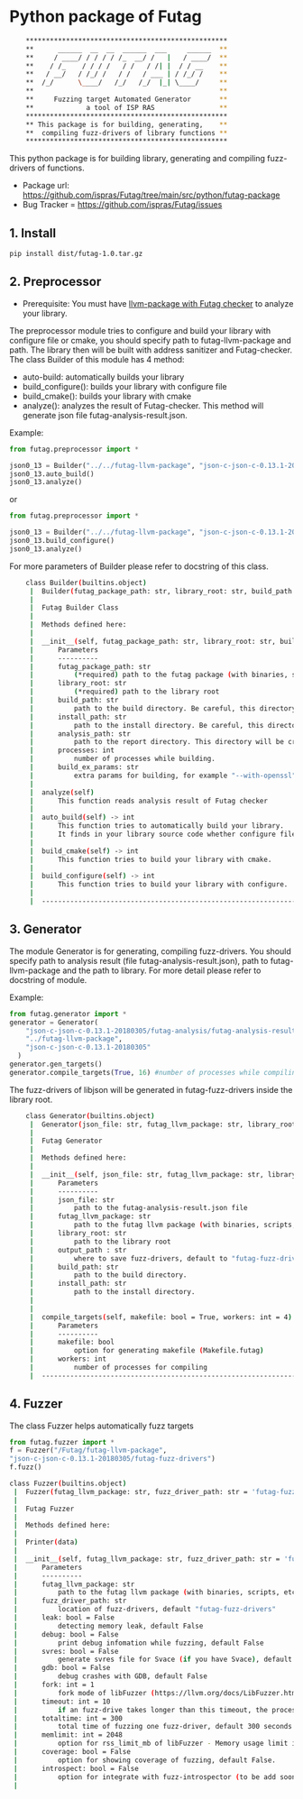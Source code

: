 # Python package of Futag
```bash
    **************************************************
    **      ______  __  __  ______  ___     ______  **
    **     / ____/ / / / / /_  __/ /   |   / ____/  **
    **    / /_    / / / /   / /   / /| |  / / __    **
    **   / __/   / /_/ /   / /   / ___ | / /_/ /    **
    **  /_/      \____/   /_/   /_/  |_| \____/     **
    **                                              **
    **     Fuzzing target Automated Generator       **
    **             a tool of ISP RAS                **
    **************************************************
    ** This package is for building, generating,    **
    **  compiling fuzz-drivers of library functions **
    **************************************************
```
This python package is for building library, generating and compiling fuzz-drivers of functions.
* Package url: https://github.com/ispras/Futag/tree/main/src/python/futag-package
* Bug Tracker = https://github.com/ispras/Futag/issues
## 1. Install

```bash 
pip install dist/futag-1.0.tar.gz
```

## 2. Preprocessor
* Prerequisite: You must have [llvm-package with Futag checker](https://github.com/ispras/Futag/blob/main/README.en.md#22-build-and-install) to analyze your library.

The preprocessor module tries to configure and build your library with configure file or cmake, you should specify path to futag-llvm-package and path. The library then will be built with address sanitizer and Futag-checker. The class Builder of this module has 4 method:
- auto-build: automatically builds your library
- build_configure(): builds your library with configure file
- build_cmake(): builds your library with cmake
- analyze(): analyzes the result of Futag-checker. This method will generate json file futag-analysis-result.json.

Example:
```python
from futag.preprocessor import *

json0_13 = Builder("../../futag-llvm-package", "json-c-json-c-0.13.1-20180305")
json0_13.auto_build()
json0_13.analyze()
```
or
```python
from futag.preprocessor import *

json0_13 = Builder("../../futag-llvm-package", "json-c-json-c-0.13.1-20180305")
json0_13.build_configure()
json0_13.analyze()
```

For more parameters of Builder please refer to docstring of this class.
```bash
    class Builder(builtins.object)
     |  Builder(futag_package_path: str, library_root: str, build_path: str = 'futag-build', install_path: str = 'futag-install', analysis_path: str = 'futag-analysis', processes: int = 16, build_ex_params='')
     |  
     |  Futag Builder Class
     |  
     |  Methods defined here:
     |  
     |  __init__(self, futag_package_path: str, library_root: str, build_path: str = 'futag-build', install_path: str = 'futag-install', analysis_path: str = 'futag-analysis', processes: int = 16, build_ex_params='')
     |      Parameters
     |      ----------
     |      futag_package_path: str
     |          (*required) path to the futag package (with binaries, scripts, etc)
     |      library_root: str
     |          (*required) path to the library root
     |      build_path: str
     |          path to the build directory. Be careful, this directory will be deleted and create again.
     |      install_path: str
     |          path to the install directory. Be careful, this directory will be deleted and create again.
     |      analysis_path: str
     |          path to the report directory. This directory will be created for saving report of analysis.
     |      processes: int
     |          number of processes while building.
     |      build_ex_params: str
     |          extra params for building, for example "--with-openssl" for building curl
     |  
     |  analyze(self)
     |      This function reads analysis result of Futag checker
     |  
     |  auto_build(self) -> int
     |      This function tries to automatically build your library.
     |      It finds in your library source code whether configure file or CMakeList.txt file exists.
     |  
     |  build_cmake(self) -> int
     |      This function tries to build your library with cmake.
     |  
     |  build_configure(self) -> int
     |      This function tries to build your library with configure.
     |  
     |  ----------------------------------------------------------------------

```

## 3. Generator
The module Generator is for generating, compiling fuzz-drivers. You should specify path to analysis result (file futag-analysis-result.json), path to futag-llvm-package and the path to library. For more detail please refer to docstring of module.

Example:
```python
from futag.generator import * 
generator = Generator(
    "json-c-json-c-0.13.1-20180305/futag-analysis/futag-analysis-result.json", 
    "../futag-llvm-package",
    "json-c-json-c-0.13.1-20180305" 
  )
generator.gen_targets()
generator.compile_targets(True, 16) #number of processes while compiling
```
The fuzz-drivers of libjson will be generated in futag-fuzz-drivers inside the library root.

```bash
    class Generator(builtins.object)
     |  Generator(json_file: str, futag_llvm_package: str, library_root: str, output_path='futag-fuzz-drivers', build_path='futag-build', install_path='futag-install')
     |  
     |  Futag Generator
     |  
     |  Methods defined here:
     |  
     |  __init__(self, json_file: str, futag_llvm_package: str, library_root: str, output_path='futag-fuzz-drivers', build_path='futag-build', install_path='futag-install')
     |      Parameters
     |      ----------
     |      json_file: str
     |          path to the futag-analysis-result.json file
     |      futag_llvm_package: str
     |          path to the futag llvm package (with binaries, scripts, etc)
     |      library_root: str
     |          path to the library root
     |      output_path : str
     |          where to save fuzz-drivers, default to "futag-fuzz-drivers"
     |      build_path: str
     |          path to the build directory.
     |      install_path: str
     |          path to the install directory.
     |
     |
     |  compile_targets(self, makefile: bool = True, workers: int = 4)
     |      Parameters
     |      ----------
     |      makefile: bool
     |          option for generating makefile (Makefile.futag)
     |      workers: int
     |          number of processes for compiling
     |  ----------------------------------------------------------------------
```

## 4. Fuzzer

The class Fuzzer helps automatically fuzz targets

```python
from futag.fuzzer import *
f = Fuzzer("/Futag/futag-llvm-package", 
"json-c-json-c-0.13.1-20180305/futag-fuzz-drivers")
f.fuzz()
```

```bash
class Fuzzer(builtins.object)
 |  Fuzzer(futag_llvm_package: str, fuzz_driver_path: str = 'futag-fuzz-drivers', leak: bool = False, debug: bool = False, svres: bool = False, gdb: bool = False, fork: int = 1, timeout: int = 10, totaltime: int = 300, memlimit: int = 2048, coverage: bool = False, introspect: bool = False)
 |  
 |  Futag Fuzzer
 |  
 |  Methods defined here:
 |  
 |  Printer(data)
 |  
 |  __init__(self, futag_llvm_package: str, fuzz_driver_path: str = 'futag-fuzz-drivers', leak: bool = False, debug: bool = False, svres: bool = False, gdb: bool = False, fork: int = 1, timeout: int = 10, totaltime: int = 300, memlimit: int = 2048, coverage: bool = False, introspect: bool = False)
 |      Parameters
 |      ----------
 |      futag_llvm_package: str
 |          path to the futag llvm package (with binaries, scripts, etc)
 |      fuzz_driver_path: str
 |          location of fuzz-drivers, default "futag-fuzz-drivers"
 |      leak: bool = False
 |          detecting memory leak, default False
 |      debug: bool = False
 |          print debug infomation while fuzzing, default False
 |      svres: bool = False
 |          generate svres file for Svace (if you have Svace), default False
 |      gdb: bool = False
 |          debug crashes with GDB, default False
 |      fork: int = 1
 |          fork mode of libFuzzer (https://llvm.org/docs/LibFuzzer.html#fork-mode), default 1 - no fork mode
 |      timeout: int = 10
 |          if an fuzz-drive takes longer than this timeout, the process is treated as a failure case, default 10 seconds
 |      totaltime: int = 300
 |          total time of fuzzing one fuzz-driver, default 300 seconds
 |      memlimit: int = 2048
 |          option for rss_limit_mb of libFuzzer - Memory usage limit in Mb, default 2048 Mb, Use 0 to disable the limit.
 |      coverage: bool = False
 |          option for showing coverage of fuzzing, default False.
 |      introspect: bool = False
 |          option for integrate with fuzz-introspector (to be add soon).
 |  

```